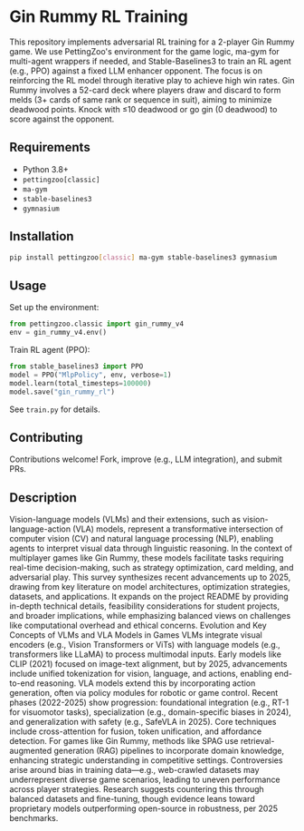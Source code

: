 # Gin Rummy RL Training

This repository implements adversarial RL training for a 2-player Gin Rummy game. We use PettingZoo's environment for the game logic, ma-gym for multi-agent wrappers if needed, and Stable-Baselines3 to train an RL agent (e.g., PPO) against a fixed LLM enhancer opponent. The focus is on reinforcing the RL model through iterative play to achieve high win rates.
Gin Rummy involves a 52-card deck where players draw and discard to form melds (3+ cards of same rank or sequence in suit), aiming to minimize deadwood points. Knock with ≤10 deadwood or go gin (0 deadwood) to score against the opponent.


## Requirements
- Python 3.8+
- `pettingzoo[classic]`
- `ma-gym`
- `stable-baselines3`
- `gymnasium`


## Installation
```bash
pip install pettingzoo[classic] ma-gym stable-baselines3 gymnasium
```


## Usage
Set up the environment:
```python
from pettingzoo.classic import gin_rummy_v4
env = gin_rummy_v4.env()
```

Train RL agent (PPO):
```python
from stable_baselines3 import PPO
model = PPO("MlpPolicy", env, verbose=1)
model.learn(total_timesteps=100000)
model.save("gin_rummy_rl")
```

See `train.py` for details.


## Contributing

Contributions welcome! Fork, improve (e.g., LLM integration), and submit PRs.


## Description

Vision-language models (VLMs) and their extensions, such as vision-language-action (VLA) models, represent a transformative intersection of computer vision (CV) and natural language processing (NLP), enabling agents to interpret visual data through linguistic reasoning. In the context of multiplayer games like Gin Rummy, these models facilitate tasks requiring real-time decision-making, such as strategy optimization, card melding, and adversarial play. This survey synthesizes recent advancements up to 2025, drawing from key literature on model architectures, optimization strategies, datasets, and applications. It expands on the project README by providing in-depth technical details, feasibility considerations for student projects, and broader implications, while emphasizing balanced views on challenges like computational overhead and ethical concerns.
Evolution and Key Concepts of VLMs and VLA Models in Games
VLMs integrate visual encoders (e.g., Vision Transformers or ViTs) with language models (e.g., transformers like LLaMA) to process multimodal inputs. Early models like CLIP (2021) focused on image-text alignment, but by 2025, advancements include unified tokenization for vision, language, and actions, enabling end-to-end reasoning. VLA models extend this by incorporating action generation, often via policy modules for robotic or game control.
Recent phases (2022-2025) show progression: foundational integration (e.g., RT-1 for visuomotor tasks), specialization (e.g., domain-specific biases in 2024), and generalization with safety (e.g., SafeVLA in 2025). Core techniques include cross-attention for fusion, token unification, and affordance detection. For games like Gin Rummy, methods like SPAG use retrieval-augmented generation (RAG) pipelines to incorporate domain knowledge, enhancing strategic understanding in competitive settings.
Controversies arise around bias in training data—e.g., web-crawled datasets may underrepresent diverse game scenarios, leading to uneven performance across player strategies. Research suggests countering this through balanced datasets and fine-tuning, though evidence leans toward proprietary models outperforming open-source in robustness, per 2025 benchmarks.
